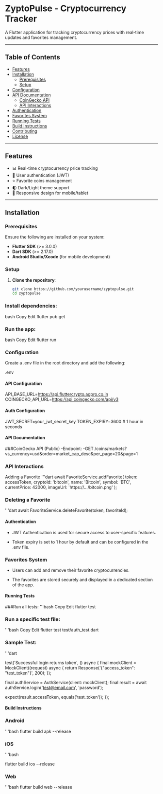 # ZyptoPulse - Cryptocurrency Tracker


A Flutter application for tracking cryptocurrency prices with real-time updates and favorites management.

---

## Table of Contents
- [Features](#features)
- [Installation](#installation)
  - [Prerequisites](#prerequisites)
  - [Setup](#setup)
- [Configuration](#configuration)
- [API Documentation](#api-documentation)
  - [CoinGecko API](#coingecko-api)
  - [API Interactions](#api-interactions)
- [Authentication](#authentication)
- [Favorites System](#favorites-system)
- [Running Tests](#running-tests)
- [Build Instructions](#build-instructions)
- [Contributing](#contributing)
- [License](#license)

---

## Features

- 📊 Real-time cryptocurrency price tracking  
- 🔐 User authentication (JWT)  
- ⭐ Favorite coins management  
- 🌓 Dark/Light theme support  
- 📱 Responsive design for mobile/tablet  

---

## Installation

### Prerequisites

Ensure the following are installed on your system:
- **Flutter SDK** (>= 3.0.0)
- **Dart SDK** (>= 2.17.0)
- **Android Studio/Xcode** (for mobile development)

### Setup

1. **Clone the repository**:
   ```bash
   git clone https://github.com/yourusername/zyptopulse.git
   cd zyptopulse
### Install dependencies:

bash
Copy
Edit
flutter pub get

### Run the app:

bash
Copy
Edit
flutter run

### Configuration
Create a .env file in the root directory and add the following:

.env
####  API Configuration
API_BASE_URL=https://api.fluttercrypto.agpro.co.in
COINGECKO_API_URL=https://api.coingecko.com/api/v3

####  Auth Configuration
JWT_SECRET=your_jwt_secret_key
TOKEN_EXPIRY=3600 # 1 hour in seconds

####  API Documentation
###CoinGecko API (Public)
-Endpoint:
-GET /coins/markets?vs_currency=usd&order=market_cap_desc&per_page=20&page=1

### API Interactions
Adding a Favorite
'''dart
await FavoriteService.addFavorite(
  token: accessToken,
  cryptoId: 'bitcoin',
  name: 'Bitcoin',
  symbol: 'BTC',
  currentPrice: 42000,
  imageUrl: 'https://.../bitcoin.png'
);
### Deleting a Favorite
'''dart
await FavoriteService.deleteFavorite(token, favoriteId);
#### Authentication
- JWT Authentication is used for secure access to user-specific features.

- Token expiry is set to 1 hour by default and can be configured in the .env file.

### Favorites System
- Users can add and remove their favorite cryptocurrencies.

- The favorites are stored securely and displayed in a dedicated section of the app.

#### Running Tests
###Run all tests:
'''bash
Copy
Edit
flutter test
### Run a specific test file:
'''bash
Copy
Edit
flutter test test/auth_test.dart
### Sample Test:
'''dart

test('Successful login returns token', () async {
  final mockClient = MockClient((request) async {
    return Response('{"access_token": "test_token"}', 200);
  });
  
  final authService = AuthService(client: mockClient);
  final result = await authService.login('test@email.com', 'password');
  
  expect(result.accessToken, equals('test_token'));
});
#### Build Instructions
### Android
'''bash
flutter build apk --release
### iOS
'''bash

flutter build ios --release
### Web
'''bash
flutter build web --release

